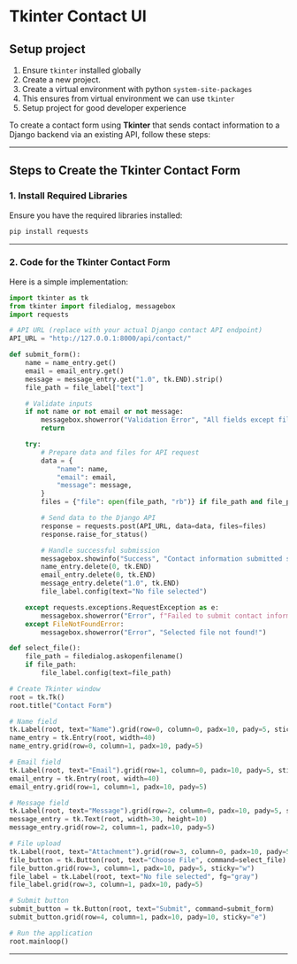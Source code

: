 # Tkinter Contact UI

## Setup project
1. Ensure `tkinter` installed globally
2. Create a new project.
3. Create a virtual environment with python `system-site-packages`
4. This ensures from virtual environment we can use `tkinter`
5. Setup project for good developer experience

To create a contact form using **Tkinter** that sends contact information to a Django backend via an existing API, follow these steps:

---

## Steps to Create the Tkinter Contact Form

### 1. Install Required Libraries

Ensure you have the required libraries installed:

```bash
pip install requests
```

---

### 2. Code for the Tkinter Contact Form

Here is a simple implementation:

```python
import tkinter as tk
from tkinter import filedialog, messagebox
import requests

# API URL (replace with your actual Django contact API endpoint)
API_URL = "http://127.0.0.1:8000/api/contact/"

def submit_form():
    name = name_entry.get()
    email = email_entry.get()
    message = message_entry.get("1.0", tk.END).strip()
    file_path = file_label["text"]

    # Validate inputs
    if not name or not email or not message:
        messagebox.showerror("Validation Error", "All fields except file are required.")
        return

    try:
        # Prepare data and files for API request
        data = {
            "name": name,
            "email": email,
            "message": message,
        }
        files = {"file": open(file_path, "rb")} if file_path and file_path != "No file selected" else None

        # Send data to the Django API
        response = requests.post(API_URL, data=data, files=files)
        response.raise_for_status()

        # Handle successful submission
        messagebox.showinfo("Success", "Contact information submitted successfully!")
        name_entry.delete(0, tk.END)
        email_entry.delete(0, tk.END)
        message_entry.delete("1.0", tk.END)
        file_label.config(text="No file selected")

    except requests.exceptions.RequestException as e:
        messagebox.showerror("Error", f"Failed to submit contact information: {e}")
    except FileNotFoundError:
        messagebox.showerror("Error", "Selected file not found!")

def select_file():
    file_path = filedialog.askopenfilename()
    if file_path:
        file_label.config(text=file_path)

# Create Tkinter window
root = tk.Tk()
root.title("Contact Form")

# Name field
tk.Label(root, text="Name").grid(row=0, column=0, padx=10, pady=5, sticky="e")
name_entry = tk.Entry(root, width=40)
name_entry.grid(row=0, column=1, padx=10, pady=5)

# Email field
tk.Label(root, text="Email").grid(row=1, column=0, padx=10, pady=5, sticky="e")
email_entry = tk.Entry(root, width=40)
email_entry.grid(row=1, column=1, padx=10, pady=5)

# Message field
tk.Label(root, text="Message").grid(row=2, column=0, padx=10, pady=5, sticky="ne")
message_entry = tk.Text(root, width=30, height=10)
message_entry.grid(row=2, column=1, padx=10, pady=5)

# File upload
tk.Label(root, text="Attachment").grid(row=3, column=0, padx=10, pady=5, sticky="e")
file_button = tk.Button(root, text="Choose File", command=select_file)
file_button.grid(row=3, column=1, padx=10, pady=5, sticky="w")
file_label = tk.Label(root, text="No file selected", fg="gray")
file_label.grid(row=3, column=1, padx=10, pady=5)

# Submit button
submit_button = tk.Button(root, text="Submit", command=submit_form)
submit_button.grid(row=4, column=1, padx=10, pady=10, sticky="e")

# Run the application
root.mainloop()
```

---
